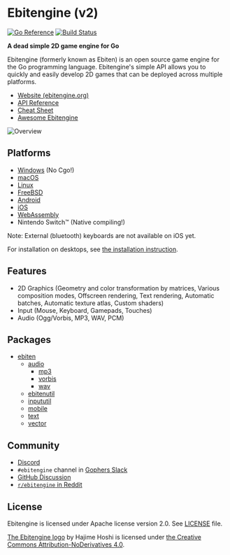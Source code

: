 # Ebitengine (v2)

[![Go Reference](https://pkg.go.dev/badge/github.com/hajimehoshi/ebiten/v2.svg)](https://pkg.go.dev/github.com/hajimehoshi/ebiten/v2)
[![Build Status](https://github.com/hajimehoshi/ebiten/workflows/test/badge.svg)](https://github.com/hajimehoshi/ebiten/actions?query=workflow%3Atest)

**A dead simple 2D game engine for Go**

Ebitengine (formerly known as Ebiten) is an open source game engine for the Go programming language. Ebitengine's simple API allows you to quickly and easily develop 2D games that can be deployed across multiple platforms.

* [Website (ebitengine.org)](https://ebitengine.org)
* [API Reference](https://pkg.go.dev/github.com/hajimehoshi/ebiten/v2)
* [Cheat Sheet](https://ebitengine.org/en/documents/cheatsheet.html)
* [Awesome Ebitengine](https://github.com/sedyh/awesome-ebitengine)

![Overview](https://ebitengine.org/images/overview2.png)

## Platforms

* [Windows](https://ebitengine.org/en/documents/install.html?os=windows) (No Cgo!)
* [macOS](https://ebitengine.org/en/documents/install.html?os=darwin)
* [Linux](https://ebitengine.org/en/documents/install.html?os=linux)
* [FreeBSD](https://ebitengine.org/en/documents/install.html?os=freebsd)
* [Android](https://ebitengine.org/en/documents/mobile.html)
* [iOS](https://ebitengine.org/en/documents/mobile.html)
* [WebAssembly](https://ebitengine.org/en/documents/webassembly.html)
* Nintendo Switch™ (Native compiling!)

Note: External (bluetooth) keyboards are not available on iOS yet.

For installation on desktops, see [the installation instruction](https://ebitengine.org/en/documents/install.html).

## Features

* 2D Graphics (Geometry and color transformation by matrices, Various composition modes, Offscreen rendering, Text rendering, Automatic batches, Automatic texture atlas, Custom shaders)
* Input (Mouse, Keyboard, Gamepads, Touches)
* Audio (Ogg/Vorbis, MP3, WAV, PCM)

## Packages

* [ebiten](https://pkg.go.dev/github.com/hajimehoshi/ebiten/v2)
  * [audio](https://pkg.go.dev/github.com/hajimehoshi/ebiten/v2/audio)
    * [mp3](https://pkg.go.dev/github.com/hajimehoshi/ebiten/v2/audio/mp3)
    * [vorbis](https://pkg.go.dev/github.com/hajimehoshi/ebiten/v2/audio/vorbis)
    * [wav](https://pkg.go.dev/github.com/hajimehoshi/ebiten/v2/audio/wav)
  * [ebitenutil](https://pkg.go.dev/github.com/hajimehoshi/ebiten/v2/ebitenutil)
  * [inpututil](https://pkg.go.dev/github.com/hajimehoshi/ebiten/v2/inpututil)
  * [mobile](https://pkg.go.dev/github.com/hajimehoshi/ebiten/v2/mobile)
  * [text](https://pkg.go.dev/github.com/hajimehoshi/ebiten/v2/text)
  * [vector](https://pkg.go.dev/github.com/hajimehoshi/ebiten/v2/vector)

## Community

- [Discord](https://discord.gg/3tVdM5H8cC)
- `#ebitengine` channel in [Gophers Slack](https://blog.gopheracademy.com/gophers-slack-community/)
- [GitHub Discussion](https://github.com/hajimehoshi/ebiten/discussions)
- [`r/ebitengine` in Reddit](https://www.reddit.com/r/ebitengine/)

## License

Ebitengine is licensed under Apache license version 2.0. See [LICENSE](LICENSE) file.

[The Ebitengine logo](https://ebitengine.org/images/logo.png) by Hajime Hoshi is licensed under [the Creative Commons Attribution-NoDerivatives 4.0](https://creativecommons.org/licenses/by-nd/4.0/).
